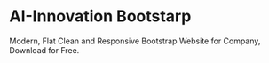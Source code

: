 # AI-Innovation Bootstarp
Modern, Flat Clean and Responsive Bootstrap Website for Company, Download for Free.
